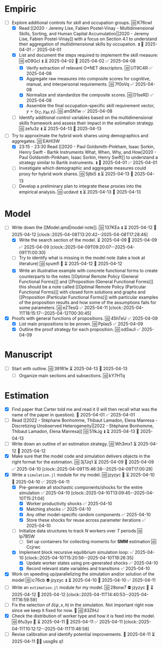 # Empiric
- [ ] Explore additional controls for skill and occupation groups. 🆔 K76cwI
  - [x] Read [[2020 - Jeremy Lise, Fabien Postel-Vinay - Multidimensional Skills, Sorting, and Human Capital Accumulation||2020 - Jeremy Lise, Fabien Postel-Vinay]] with a focus on Section 4.1 to understand their aggregation of multidimensional skills by occupation. ⏫ 📅 2025-04-01 ✅ 2025-04-01
  - [x] List and document the steps required to implement the skill measure: 🆔 eD9GcI ⏫ ⏳ 2025-04-02 📅 2025-04-02 ✅ 2025-04-08
    - [x] Verify extraction of relevant O\*NET descriptors. 🆔 UT9C4R ✅ 2025-04-08
    - [x] Aggregate raw measures into composite scores for cognitive, manual, and interpersonal requirements. 🆔 7f0oVq ✅ 2025-04-08
    - [x] Normalize and standardize the composite scores. 🆔 D1seRD ✅ 2025-04-08
    - [x] Assemble the final occupation-specific skill requirement vector, $y = (y_C, y_M, y_I)$. 🆔 amSN1w ✅ 2025-04-08
  - [ ] Identify additional control variables based on the multidimensional skills framework and assess their impact in the estimation strategy. 🆔 ze1u3z ⏫ ⏳ 2025-04-13 📅 2025-04-13
- [ ] Try to approximate the hybrid work shares using demographics and aggregates. 🆔 EAHI3W
	- [x] 23:15 - 23:30 Read [[2020 - Paul Goldsmith-Pinkham, Isaac Sorkin, Henry Swift - Bartik Instruments What, When, Why, and How|2020 - Paul Goldsmith-Pinkham, Isaac Sorkin, Henry Swift]] to understand a strategy similar to Bartik instruments. ⏫ 📅 2025-04-01 ✅ 2025-04-01
  - [ ] Investigate which demographic and aggregate measures could proxy for hybrid work shares. 🆔 5jlbi5 ⏫ ⏳ 2025-04-13 📅 2025-04-13
  - [ ] Develop a preliminary plan to integrate these proxies into the empirical analysis. 🆔 ucdavd ⏫ ⏳ 2025-04-13 📅 2025-04-13
# Model
- [ ] Write down the [[Model.qmd|model note]]. 🆔 137KEa ⏫ ⏳ 2025-04-12 📅 2025-04-12
      [clock::2025-04-08T13:20:42--2025-04-08T17:28:46]
	- [x] Write the search section of the model. ⏳ 2025-04-09 📅 2025-04-09 ✅ 2025-04-09
		      [clock::2025-04-09T09:20:07--2025-04-09T11:00:30]
	- [ ] Try to identify what is missing in the model note (take a look at literature) 🆔 syumfl 🔼 ⏳ 2025-04-12 📅 2025-04-12
	- [x] Write an illustrative example with concrete functional forms to create counterparts to the notes [[Optimal Remote Policy (General Functional Forms)]] and [[Proposition (General Functional Forms)]] this should be a note called [[Optimal Remote Policy (Particular Functional Forms)]] with closed form solutions and graphs and [[Proposition (Particular Functional Forms)]] with particular examples of the proposition results and how some of the assumptions fails for some parameters. 🆔 eZTesQ ✅ 2025-04-11
	      [clock::2025-04-11T18:15:17--2025-04-12T00:30:45]
- [x] Proofs with general functions of propositions. 🆔 45hTeU ✅ 2025-04-09
  - [x] List main propositions to be proven. 🆔 Pplas5 ✅ 2025-04-09
  - [x] Outline the proof strategy for each proposition. 🆔 odSwJl ✅ 2025-04-09
# Manuscript
- [ ] Start with outline. 🆔 391R1e ⏳ 2025-04-13 📅 2025-04-13
  - [ ] Organize main sections and subsections. 🆔 kY7HTq

# Estimation
- [x] Find paper that Carter told me and read it (I will then recall what was the name of the paper in question). 📅 2025-04-01 ✅ 2025-04-01
- [ ] Read [[2022 - Stéphane Bonhomme, Thibaut Lamadon, Elena Manresa - Discretizing Unobserved Heterogeneity||2022 - Stéphane Bonhomme, Thibaut Lamadon, Elena Manresa]] 🆔 51lkJg ⏫ ⏳ 2025-04-13 📅 2025-04-13
- [ ] Write down an outline of an estimation strategy. 🆔 Wh3mx1 ⏳ 2025-04-12 📅 2025-04-12
- [x] Make sure that the model code and simulation delivers objects in the right format for the estimation. 🆔 3j7Jq1 ⏳ 2025-04-09 📅 2025-04-09 ✅ 2025-04-10
      [clock::2025-04-09T15:46:38--2025-04-09T17:00:28]
- [x] Write a `simulation.jl` module for my model. 🆔 jzyzyc 🔺 ⏳ 2025-04-10 📅 2025-04-10 ✅ 2025-04-11
	- [x] Pre-generate all stochastic components/shocks for the entire simulation ✅ 2025-04-10
	      [clock::2025-04-10T13:09:45--2025-04-10T15:21:04]
		- [x] Worker productivity shocks ✅ 2025-04-10
		- [x] Matching shocks ✅ 2025-04-10
		- [x] Any other model-specific random components ✅ 2025-04-10
		- [x] Store these shocks for reuse across parameter iterations ✅ 2025-04-10
	- [ ] Initialize data structures to track $N$ workers over $T$ periods 🆔 lp7B5W
		- [ ] Set up containers for collecting moments for **SMM** estimation 🆔 Ccjrwc
	- [x] Implement block recursive equilibrium simulation loop: ✅ 2025-04-10
	      [clock::2025-04-10T15:20:56--2025-04-10T18:26:35]
		- [x] Update worker states using pre-generated shocks ✅ 2025-04-10
		- [x] Record relevant state variables and transitions ✅ 2025-04-10
- [x] Work on speeding up/parallelizing the simulation and/or solution of the model 🆔 ic76cb ⛔ jzyzyc ⏫ ⏳ 2025-04-10 📅 2025-04-10 ✅ 2025-04-11
- [ ] Write an `estimation.jl` module for my model. 🆔 28snw7 ⛔ jzyzyc 🔺 ⏳ 2025-04-12 📅 2025-04-12
      [clock::2025-04-11T14:40:53--2025-04-11T16:59:59]
- [ ] Fix the selection of $\delta(\psi, x, h)$ in the simulation. Not important right now since we keep it fixed for now. 🔽  🆔 83ZlHJ
- [x] Check the distribution of worker type and how it is feed into the model. 🆔 6fu3yo 🔺 ⏳ 2025-04-11 📅 2025-04-11 ✅ 2025-04-11
      [clock::2025-04-11T10:12:12--2025-04-11T11:46:58]
- [ ] Revise calibration and identify potential improvements. 📅 2025-04-11 ⏳ 2025-04-11 🔺🆔 usxg9s q1